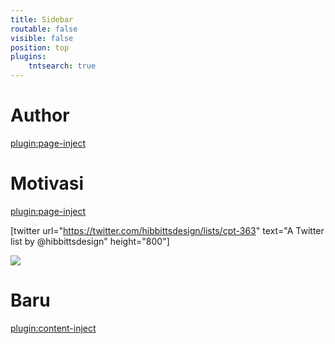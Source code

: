 ```yaml
---
title: Sidebar
routable: false
visible: false
position: top
plugins:
    tntsearch: true
---
```


# Author

[plugin:page-inject](/author)

# Motivasi

[plugin:page-inject](/blog/my-presentation)

[twitter url="https://twitter.com/hibbittsdesign/lists/cpt-363" text="A Twitter list by @hibbittsdesign" height="800"]

<a href="https://www.exoclick.com/?login=EndiHariadi19"><img src="https://www.exoclick.com/banners/300x425.gif" border="0" class="rounded mx-auto d-block"></a>

# Baru

[plugin:content-inject](/blog/mp3-editing-software)
